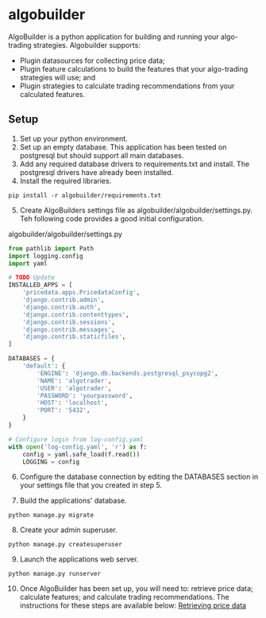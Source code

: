 # algobuilder
AlgoBuilder is a python application for building and running your algo-trading strategies. Algobuilder supports:
* Plugin datasources for collecting price data;
* Plugin feature calculations to build the features that your algo-trading strategies will use; and
* Plugin strategies to calculate trading recommendations from your calculated features.

## Setup
1) Set up your python environment.
2) Set up an empty database. This application has been tested on postgresql but should support all main databases.
3) Add any required database drivers to requirements.txt and install. The postgresql drivers have already been installed.   
4) Install the required libraries.

```shell
pip install -r algobuilder/requirements.txt
```

5) Create AlgoBuilders settings file as algobuilder/algobuilder/settings.py. Teh following code provides a good initial configuration.

algobuilder/algobuilder/settings.py
```python
from pathlib import Path
import logging.config
import yaml

# TODO Update
INSTALLED_APPS = [
    'pricedata.apps.PricedataConfig',
    'django.contrib.admin',
    'django.contrib.auth',
    'django.contrib.contenttypes',
    'django.contrib.sessions',
    'django.contrib.messages',
    'django.contrib.staticfiles',
]

DATABASES = {
    'default': {
        'ENGINE': 'django.db.backends.postgresql_psycopg2',
        'NAME': 'algotrader',
        'USER': 'algotrader',
        'PASSWORD': 'yourpassword',
        'HOST': 'localhost',
        'PORT': '5432',
    }
}

# Configure login from log-config.yaml
with open('log-config.yaml', 'r') as f:
    config = yaml.safe_load(f.read())
    LOGGING = config
```

6) Configure the database connection by editing the DATABASES section in your settings file that you created in step 5.

   
7) Build the applications' database.

```shell
python manage.py migrate
```

8) Create your admin superuser.
```shell
python manage.py createsuperuser
```

9) Launch the applications web server.
```shell
python manage.py runserver
```

10) Once AlgoBuilder has been set up, you will need to: retrieve price data; calculate features; and calculate trading recommendations. The instructions for these steps are available below:
[Retrieving price data](pricedata/readme.MD)
